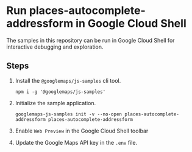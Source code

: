 # Run places-autocomplete-addressform in Google Cloud Shell

The samples in this repository can be run in Google Cloud Shell for interactive debugging and exploration.

## Steps

1. Install the `@googlemaps/js-samples` cli tool.

    ```
    npm i -g '@googlemaps/js-samples'
    ```
1. Initialize the sample application. 
    ```
    googlemaps-js-samples init -v --no-open places-autocomplete-addressform places-autocomplete-addressform
    ```
1. Enable `Web Preview` in the Google Cloud Shell toolbar
1. Update the Google Maps API key in the `.env` file.
